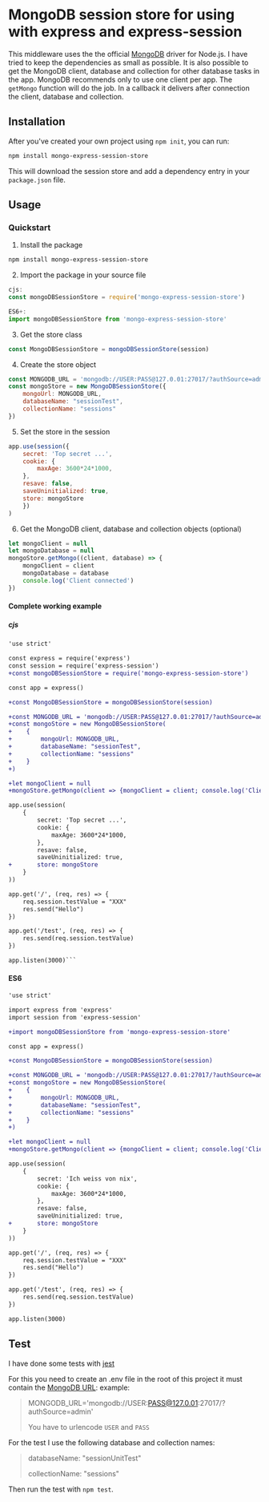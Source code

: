 # MongoDB session store for using with express and express-session

This middleware uses the the official [MongoDB](https://www.mongodb.com/) driver for Node.js.
I have tried to keep the dependencies as small as possible.
It is also possible to get the MongoDB client, database and collection
for other database tasks in the app.
MongoDB recommends only to use one client per app.
The `getMongo` function will do the job. In a callback it delivers after connection the client, database and collection.

## Installation

After you've created your own project using `npm init`, you can run:

```bash
npm install mongo-express-session-store
```
This will download the session store and add a dependency entry in your `package.json` file.

## Usage ##

### Quickstart ###

1. Install the package
```bash
npm install mongo-express-session-store
```

2. Import the package in your source file
```js
cjs:
const mongoDBSessionStore = require('mongo-express-session-store')

ES6+:
import mongoDBSessionStore from 'mongo-express-session-store'
```

3. Get the store class
```js
const MongoDBSessionStore = mongoDBSessionStore(session)
```

4. Create the store object
```js
const MONGODB_URL = 'mongodb://USER:PASS@127.0.01:27017/?authSource=admin'
const mongoStore = new MongoDBSessionStore({
    mongoUrl: MONGODB_URL,
    databaseName: "sessionTest",
    collectionName: "sessions"
})
```

5. Set the store in the session
```js
app.use(session({
    secret: 'Top secret ...',
    cookie: {
        maxAge: 3600*24*1000,
    },
    resave: false,
    saveUninitialized: true,
    store: mongoStore
    })
)
```

6. Get the MongoDB client, database and collection objects (optional)
```js
let mongoClient = null
let mongoDatabase = null
mongoStore.getMongo((client, database) => {
    mongoClient = client
    mongoDatabase = database
    console.log('Client connected')
})
```

#### Complete working example ####
##### cjs #####
```diff
'use strict'

const express = require('express')
const session = require('express-session')
+const mongoDBSessionStore = require('mongo-express-session-store')

const app = express()

+const MongoDBSessionStore = mongoDBSessionStore(session)

+const MONGODB_URL = 'mongodb://USER:PASS@127.0.01:27017/?authSource=admin'
+const mongoStore = new MongoDBSessionStore(
+    {
+        mongoUrl: MONGODB_URL,
+        databaseName: "sessionTest",
+        collectionName: "sessions"
+    }
+)

+let mongoClient = null
+mongoStore.getMongo(client => {mongoClient = client; console.log('Client connected')})

app.use(session(
    {
        secret: 'Top secret ...',
        cookie: {
            maxAge: 3600*24*1000,
        },
        resave: false,
        saveUninitialized: true,
+       store: mongoStore
    }
))

app.get('/', (req, res) => {
    req.session.testValue = "XXX"
    res.send("Hello")
})

app.get('/test', (req, res) => {
    res.send(req.session.testValue)
})

app.listen(3000)```
```
#### ES6 ####
```diff
'use strict'

import express from 'express'
import session from 'express-session'

+import mongoDBSessionStore from 'mongo-express-session-store'

const app = express()

+const MongoDBSessionStore = mongoDBSessionStore(session)

+const MONGODB_URL = 'mongodb://USER:PASS@127.0.01:27017/?authSource=admin'
+const mongoStore = new MongoDBSessionStore(
+    {
+        mongoUrl: MONGODB_URL,
+        databaseName: "sessionTest",
+        collectionName: "sessions"
+    }
+)

+let mongoClient = null
+mongoStore.getMongo(client => {mongoClient = client; console.log('Client connected')})

app.use(session(
    {
        secret: 'Ich weiss von nix',
        cookie: {
            maxAge: 3600*24*1000,
        },
        resave: false,
        saveUninitialized: true,
+       store: mongoStore
    }
))

app.get('/', (req, res) => {
    req.session.testValue = "XXX"
    res.send("Hello")
})

app.get('/test', (req, res) => {
    res.send(req.session.testValue)
})

app.listen(3000)
```
## Test ##
I have done some tests with [jest](https://www.npmjs.com/package/jest)

For this you need to create an .env file in the root of this project
it must contain the [MongoDB URL](https://www.mongodb.com/docs/manual/reference/connection-string/):
example:
> MONGODB_URL='mongodb://USER:PASS@127.0.01:27017/?authSource=admin'
>
>You have to urlencode `USER` and `PASS`

For the test I use the following database and collection names:
>
>databaseName: "sessionUnitTest"
>
>collectionName: "sessions"

Then run the test with `npm test`.





